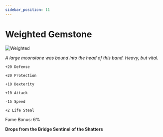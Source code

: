 ```yaml
---
sidebar_position: 11
---
```


# Weighted Gemstone

![Weighted](https://vwiki.valorserver.com/api/item/picture/weighted%20gemstone)

<i>A large moonstone was bound into the head of this band. Heavy, but vital.</i>

    +20 Defense
    
    +20 Protection
    
    +10 Dexterity
    
    +10 Attack
    
    -15 Speed
    
    +2 Life Steal
    
Fame Bonus: 6%

**Drops from the Bridge Sentinel of the Shatters**

